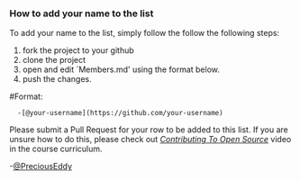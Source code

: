 ### How to add your name to the list

To add your name to the list, simply follow the follow the following steps:
<ol>
	<li> fork the project to your github </li>
	<li> clone the project </li>
	<li> open and edit `Members.md' using the format below. </li>
	<li> push the changes. </li>
</ol>

#Format:

```moonscript
  -[@your-username](https://github.com/your-username)
```

Please submit a Pull Request for your row to be added to this list. If you are unsure how to do this, please check out [*Contributing To Open Source*](https://www.udemy.com/the-complete-web-developer-zero-to-mastery/learn/v4/t/lecture/10744138?start=30) video in the course curriculum.

-[@PreciousEddy](https://github.com/PreciousEddy)